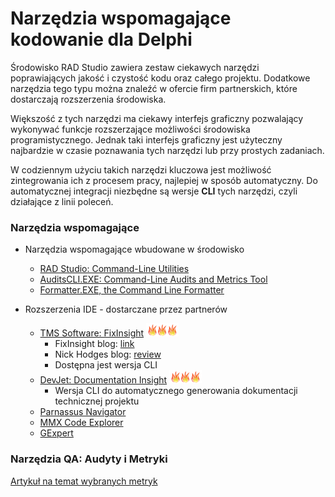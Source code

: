 # Narzędzia wspomagające kodowanie dla Delphi

Środowisko RAD Studio zawiera zestaw ciekawych narzędzi poprawiających jakość i czystość kodu oraz całego projektu. Dodatkowe narzędzia tego typu można znaleźć w ofercie firm partnerskich, które dostarczają rozszerzenia środowiska.

Większość z tych narzędzi ma ciekawy interfejs graficzny pozwalający wykonywać funkcje rozszerzające możliwości środowiska programistycznego. Jednak taki interfejs graficzny jest użyteczny najbardzie w czasie poznawania tych narzędzi lub przy prostych zadaniach.

W codziennym użyciu takich narzędzi kluczowa jest możliwość zintegrowania ich z procesem pracy, najlepiej w sposób automatyczny. Do automatycznej integracji niezbędne są wersje **CLI** tych narzędzi, czyli działające z linii poleceń.

### Narzędzia wspomagające

* Narzędzia wspomagające wbudowane w środowisko
    * [RAD Studio: Command-Line Utilities](http://docwiki.embarcadero.com/RADStudio/Tokyo/en/Command-Line_Utilities_Index)
    * [AuditsCLI.EXE: Command-Line Audits and Metrics Tool](http://docwiki.embarcadero.com/RADStudio/Tokyo/en/AuditsCLI.EXE,_the_Command_Line_Audits_and_Metrics_Tool)
    * [Formatter.EXE, the Command Line Formatter](http://docwiki.embarcadero.com/RADStudio/Tokyo/en/Formatter.EXE,_the_Command_Line_Formatter)

* Rozszerzenia IDE - dostarczane przez partnerów
    * [TMS Software: FixInsight](https://www.tmssoftware.com/site/fixinsight.asp) ![HOT](./../assets/images/hot21.png)
        * FixInsight blog: [link](http://sourceoddity.com/blog/)
        * Nick Hodges blog: [review](http://www.codingindelphi.com/blog/review-fixinsight/)
        * Dostępna jest wersja CLI
    * [DevJet: Documentation Insight](http://www.devjetsoftware.com/products/documentation-insight/) ![HOT](./../assets/images/hot21.png)
        * Wersja CLI do automatycznego generowania dokumentacji technicznej projektu
    * [Parnassus Navigator](https://parnassus.co/delphi-tools/parnassus-navigator/)
    * [MMX Code Explorer](https://www.mmx-delphi.de)
    * [GExpert](http://www.gexperts.org)


### Narzędzia QA: Audyty i Metryki

[Artykuł na temat wybranych metryk](./AuditsAndMetrics.md)
